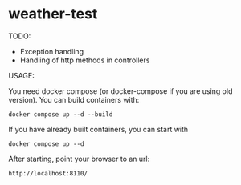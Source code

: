 # weather-test

TODO:
- Exception handling
- Handling of http methods in controllers

USAGE:

You need docker compose (or docker-compose if you are using old version).
You can build containers with:
```
docker compose up --d --build
```

If you have already built containers, you can start with 
```
docker compose up --d
```

After starting, point your browser to an url:
```
http://localhost:8110/
```

